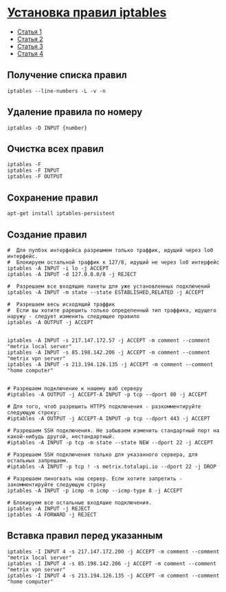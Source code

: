 [Установка правил iptables](https://selectel.ru/blog/setup-iptables-linux/)
=======================================================================================

- [Статья 1](https://profhelp.com.ua/content/configuring-iptables-ubuntu-1204-web-server)
- [Статья 2](https://unlix.ru/начальная-установка-и-настройка-iptables/)
- [Статья 3](https://timeweb.com/ru/community/articles/nastroyka-iptables-dlya-chaynikov)
- [Статья 4](https://tinyurl.com/23avrrx4)


Получение списка правил
-----------------------

    iptables --line-numbers -L -v -n


Удаление правила по номеру
--------------------------

    iptables -D INPUT {number}


Очистка всех правил
-------------------
    
    iptables -F
    iptables -F INPUT
    iptables -F OUTPUT


Сохранение правил
-----------------

    apt-get install iptables-persistent


Создание правил
---------------

	#  Для лупбэк интерфейса разрешмем только траффик, идущий через lo0 интерфейс.
	#  Блокируем остальной траффик к 127/8, идущий не через lo0 интерфейс
	iptables -A INPUT -i lo -j ACCEPT
	iptables -A INPUT -d 127.0.0.0/8 -j REJECT

	#  Разрешаем все входящие пакеты для уже установленных подключений
	iptables -A INPUT -m state --state ESTABLISHED,RELATED -j ACCEPT

	#  Разрешаем весь исходящий траффик
	#  Если вы хотите рарешить только определенный тип траффика, идущего наружу - следует изменить следующее правило
	iptables -A OUTPUT -j ACCEPT


	iptables -A INPUT -s 217.147.172.57 -j ACCEPT -m comment --comment "metrix local server"
	iptables -A INPUT -s 85.198.142.206 -j ACCEPT -m comment --comment "metrix vpn server"
	iptables -A INPUT -s 213.194.126.135 -j ACCEPT -m comment --comment "home computer"


	# Разрешаем подключение к нашему ваб серверу
	#iptables -A OUTPUT -j ACCEPT-A INPUT -p tcp --dport 80 -j ACCEPT

	# Для того, чтоб разрешить HTTPS подключения - разкомментируйте следующую строку:
	#iptables -A OUTPUT -j ACCEPT-A INPUT -p tcp --dport 443 -j ACCEPT

	# Разрешаем SSH подключения. Не забываем изменить стандартный порт на какой-нибудь другой, нестандартный.
	#iptables -A INPUT -p tcp -m state --state NEW --dport 22 -j ACCEPT
    
    # Разрешаем SSH подключения только для указанного сервера, для остальных запрещаем.
    #iptables -A INPUT -p tcp ! -s metrix.totalapi.io --dport 22 -j DROP

	# Разрешаем пиногвать наш сервер. Если хотите запретить - закомментируйте следующую строку
	iptables -A INPUT -p icmp -m icmp --icmp-type 8 -j ACCEPT

	# Блокируем все остальные входяшие подключения.
	iptables -A INPUT -j REJECT
	iptables -A FORWARD -j REJECT

    
Вставка правил перед указанным
------------------------------

    iptables -I INPUT 4 -s 217.147.172.200 -j ACCEPT -m comment --comment "metrix local server"
	iptables -I INPUT 4 -s 85.198.142.206 -j ACCEPT -m comment --comment "metrix vpn server"
	iptables -I INPUT 4 -s 213.194.126.135 -j ACCEPT -m comment --comment "home computer"
